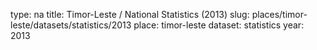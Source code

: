 type: na
title: Timor-Leste / National Statistics (2013)
slug: places/timor-leste/datasets/statistics/2013
place: timor-leste
dataset: statistics
year: 2013
